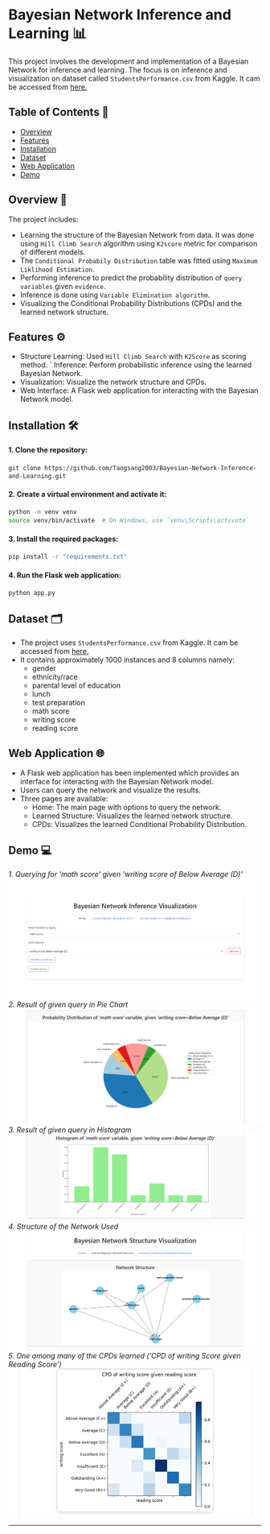 # Bayesian Network Inference and Learning 📊
This project involves the development and implementation of a Bayesian Network for inference and learning. The focus is on inference and visualization on dataset called `StudentsPerformance.csv` from Kaggle. It cam be accessed from [here.](https://www.kaggle.com/datasets/spscientist/students-performance-in-exams)

## Table of Contents 📃
- [Overview](#overview-🔎)
- [Features](#features-⚙️)
- [Installation](#installation-🛠️)
- [Dataset](#dataset-🗂️)
- [Web Application](#web-application-🌐)
- [Demo](#demo-💻)

## Overview 🔎
The project includes:
- Learning the structure of the Bayesian Network from data. It was done using `Hill Climb Search` algorithm using `K2score` metric for comparison of different models.
- The `Conditional Probabily Distribution` table was fitted using `Maximum Liklihood Estimation`.
- Performing inference to predict the probability distribution of `query variables` given `evidence`.
- Inference is done using `Variable Elimination algorithm`.
- Visualizing the Conditional Probability Distributions (CPDs) and the learned network structure.
## Features ⚙️
- Structure Learning: Used `Hill Climb Search` with `K2Score` as scoring method.
` Inference: Perform probabilistic inference using the learned Bayesian Network.
- Visualization: Visualize the network structure and CPDs.
- Web Interface: A Flask web application for interacting with the Bayesian Network model.
## Installation 🛠️
#### 1. Clone the repository:
```commandline 
git clone https://github.com/Tangsang2003/Bayesian-Network-Inference-and-Learning.git
```

#### 2. Create a virtual environment and activate it:

```bash
python -m venv venv
source venv/bin/activate  # On Windows, use `venv\Scripts\activate`
```
#### 3. Install the required packages:

```bash
pip install -r "requirements.txt"
```
#### 4. Run the Flask web application: 

```bash
python app.py
```

## Dataset 🗂️
 - The project uses `StudentsPerformance.csv` from Kaggle. It cam be accessed from [here.](https://www.kaggle.com/datasets/spscientist/students-performance-in-exams)
 - It contains approximately 1000 instances and 8 columns namely:
   - gender
   - ethnicity/race
   - parental level of education
   - lunch
   - test preparation
   - math score
   - writing score
   - reading score

## Web Application 🌐
- A Flask web application has been implemented which provides an interface for interacting with the Bayesian Network model. 
- Users can query the network and visualize the results.
- Three pages are available:
  - Home: The main page with options to query the network.
  - Learned Structure: Visualizes the learned network structure.
  - CPDs: Visualizes the learned Conditional Probability Distribution.


## Demo 💻
*1.* *Querying for 'math score' given 'writing score of Below Average (D)'*
![Query](./static/demo/1-query.png)
*2. Result of given query in Pie Chart*
![Pie Chart](./static/demo/2-query-result-1.png)
*3. Result of given query in Histogram*
![Histogram](./static/demo/2-query-result-2.png)
*4. Structure of the Network Used*
![Structure](./static/demo/3-learned-network.png)
*5. One among many of the CPDs learned ('CPD of writing Score given Reading Score')*
![CPD](./static/demo/4-learned-cpds.png)

<hr>






